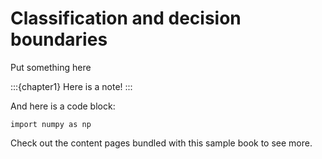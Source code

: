 #  Classification and decision boundaries 

Put something here

:::{chapter1}
Here is a note!
:::

And here is a code block:

```
import numpy as np
```

Check out the content pages bundled with this sample book to see more.
```{tableofcontents}
```
